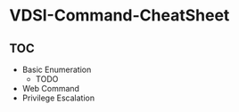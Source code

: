 # VDSI-Command-CheatSheet

## TOC

- Basic Enumeration
    - TODO  
- Web Command
- Privilege Escalation
